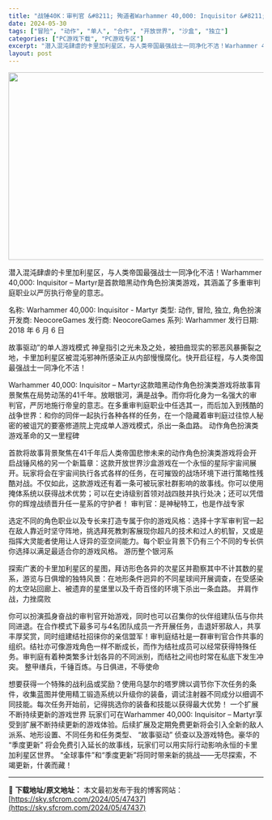 ```yaml
---
title: "战锤40K：审判官 &#8211; 殉道者Warhammer 40,000: Inquisitor &#8211; Martyr"
date: 2024-05-30
tags: ["冒险", "动作", "单人", "合作", "开放世界", "沙盒", "独立"]
categories: ["PC游戏下载", "PC游戏专区"]
excerpt: "潜入混沌肆虐的卡里加利星区，与人类帝国最强战士一同净化不洁！Warhammer 40,000: Inquisitor – Martyr是首款暗黑动作角色扮演类游戏，其涵盖了多重审判庭职业以严厉执行帝皇的意志。 名称: Warhammer 40,000: Inquisitor - Martyr 类型:&hellip;"
layout: post
---
```


<img class="aligncenter size-full wp-image-47438" src="https://sky.sfcrom.com/wp-content/uploads/2024/05/2024053000420367.jpg" alt="" width="660" height="370" />

潜入混沌肆虐的卡里加利星区，与人类帝国最强战士一同净化不洁！Warhammer 40,000: Inquisitor – Martyr是首款暗黑动作角色扮演类游戏，其涵盖了多重审判庭职业以严厉执行帝皇的意志。

名称: Warhammer 40,000: Inquisitor - Martyr
类型: 动作, 冒险, 独立, 角色扮演
开发商: NeocoreGames
发行商: NeocoreGames
系列: Warhammer
发行日期: 2018 年 6 月 6 日

故事驱动”的单人游戏模式
神皇指引之光未及之处，被扭曲现实的邪恶风暴撕裂之地，卡里加利星区被混沌邪神所感染正从内部慢慢腐化。快开启征程，与人类帝国最强战士一同净化不洁！

Warhammer 40,000: Inquisitor – Martyr这款暗黑动作角色扮演类游戏将故事背景聚焦在局势动荡的41千年。放眼银河，满是战争。而你将化身为一名强大的审判官，严厉地施行帝皇的意志。在多重审判庭职业中任选其一，而后加入到残酷的战争世界：和你的同伴一起执行各种各样的任务，在一个隐藏着审判庭过往惊人秘密的被诅咒的要塞修道院上完成单人游戏模式，杀出一条血路。
动作角色扮演类游戏革命的又一里程碑

首款将故事背景聚焦在41千年后人类帝国悲惨未来的动作角色扮演类游戏将会开启战锤风格的另一个新篇章：这款开放世界沙盒游戏在一个永恒的星际宇宙间展开。玩家将会在宇宙间执行各式各样的任务，在可摧毁的战场环境下进行策略性残酷对战。不仅如此，这款游戏还有着一条可被玩家社群影响的故事线。你可以使用掩体系统以获得战术优势；可以在史诗级别首领对战四肢并执行处决；还可以凭借你的辉煌战绩晋升任一星系的守护者！
审判官：是神秘特工，也是作战专家

选定不同的角色职业以及专长来打造专属于你的游戏风格：选择十字军审判官一起在敌人靠近时坚守阵地，挑选拜死教刺客展现你超凡的技术和过人的机智，又或是指挥大灵能者使用让人讶异的亚空间能力。每个职业背景下仍有三个不同的专长供你选择以满足最适合你的游戏风格。
游历整个银河系

探索广袤的卡里加利星区的星图，拜访形色各异的次星区并勘察其中不计其数的星系，游览与日俱增的独特风景：在地形条件迥异的不同星球间开展调查，在受感染的太空站回廊上、被遗弃的星堡里以及千奇百怪的环境下杀出一条血路。
并肩作战，力挫腐败

你可以扮演孤身奋战的审判官开始游戏，同时也可以召集你的伙伴组建队伍与你共同进退。在合作模式下最多可与4名团队成员一齐开展任务，击退奸邪敌人，共享丰厚奖赏，同时组建结社招徕你的亲信盟军！审判庭结社是一群审判官合作共事的组织。结社亦可像游戏角色一样不断成长，而作为结社成员可以经常获得特殊任务。审判庭有着种类繁多计划各异的不同派别，而结社之间也时常在私底下发生冲突。
整甲缮兵，千锤百炼。与日俱进，不辱使命

想要获得一个特殊的战利品或奖励？使用乌瑟尔的塔罗牌以调节你下次任务的条件，收集蓝图并使用精工锻造系统以升级你的装备，调试注射器不同成分以细调不同技能。每次任务开始前，记得挑选你的装备和技能以获得最大优势！
一个扩展不断持续更新的游戏世界
玩家们可在Warhammer 40,000: Inquisitor – Martyr享受到扩展不断持续更新的游戏体验。后续扩展及定期免费更新将会引入全新的敌人派系、地形设置、不同任务和任务类型、 “故事驱动” 侦查以及游戏特色。豪华的 “季度更新” 将会免费引入延长的故事线，玩家们可以用实际行动影响永恒的卡里加利星区世界。 “全球事件”和“季度更新”将同时带来新的挑战——无尽探索，不竭更新，什袭而藏！

---
📖 **下载地址/原文地址：** 本文最初发布于我的博客网站：[https://sky.sfcrom.com/2024/05/47437](https://sky.sfcrom.com/2024/05/47437)
